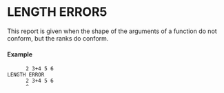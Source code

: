 




<h1 class="heading"><span class="name">LENGTH ERROR</span><span class="command">5</span></h1>

This report is given when the shape of the arguments of a function do not conform, but the ranks do conform.

#### Example
```apl
      2 3+4 5 6
LENGTH ERROR
      2 3+4 5 6
      ^
```



